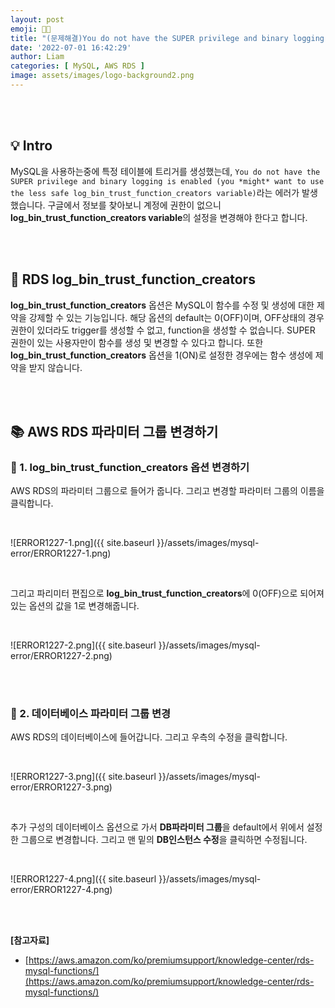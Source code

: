 ```yaml
---
layout: post
emoji: 🤔🙌
title: "(문제해결)You do not have the SUPER privilege and binary logging is enabled (you *might* want to use the less safe log_bin_trust_function_creators variable)"
date: '2022-07-01 16:42:29'
author: Liam
categories: [ MySQL, AWS RDS ]
image: assets/images/logo-background2.png
---
```


<br>
<br>

## 💡 Intro


MySQL을 사용하는중에 특정 테이블에 트리거를 생성했는데, `You do not have the SUPER privilege and binary logging is enabled (you *might* want to use the less safe log_bin_trust_function_creators variable)`라는 에러가 발생했습니다. 구글에서 정보를 찾아보니 계정에 권한이 없으니 **log_bin_trust_function_creators variable**의 설정을 변경해야 한다고 합니다.


<br>
<br>


## 🔎 RDS log_bin_trust_function_creators


**log_bin_trust_function_creators** 옵션은 MySQL이 함수를 수정 및 생성에 대한 제약을 강제할 수 있는 기능입니다.
해당 옵션의 default는 0(OFF)이며, OFF상태의 경우 권한이 있더라도 trigger를 생성할 수 없고, function을 생성할 수 없습니다. SUPER 권한이 있는 사용자만이 함수를 생성 및 변경할 수 있다고 합니다. 또한 **log_bin_trust_function_creators** 옵션을 1(ON)로 설정한 경우에는 함수 생성에 제약을 받지 않습니다.


<br>
<br>


## 📚 AWS RDS 파라미터 그룹 변경하기


### 📕 1. log_bin_trust_function_creators 옵션 변경하기


AWS RDS의 파라미터 그룹으로 들어가 줍니다. 그리고 변경할 파라미터 그룹의 이름을 클릭합니다.

<br>

![ERROR1227-1.png]({{ site.baseurl }}/assets/images/mysql-error/ERROR1227-1.png)

<br>

그리고 파리미터 편집으로  **log_bin_trust_function_creators**에 0(OFF)으로 되어져있는 옵션의 값을 1로 변경해줍니다.

<br>

![ERROR1227-2.png]({{ site.baseurl }}/assets/images/mysql-error/ERROR1227-2.png)

<br>
<br>

### 📘 2. 데이터베이스 파라미터 그룹 변경


AWS RDS의 데이터베이스에 들어갑니다. 그리고 우측의 수정을 클릭합니다.

<br>

![ERROR1227-3.png]({{ site.baseurl }}/assets/images/mysql-error/ERROR1227-3.png)

<br>

추가 구성의 데이터베이스 옵션으로 가서 **DB파라미터 그룹**을 default에서 위에서 설정한 그룹으로 변경합니다. 그리고 맨 밑의 **DB인스턴스 수정**을 클릭하면 수정됩니다.

<br>

![ERROR1227-4.png]({{ site.baseurl }}/assets/images/mysql-error/ERROR1227-4.png)

<br>
<br>


**[참고자료]**
- [https://aws.amazon.com/ko/premiumsupport/knowledge-center/rds-mysql-functions/](https://aws.amazon.com/ko/premiumsupport/knowledge-center/rds-mysql-functions/)

